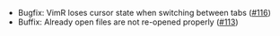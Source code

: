* Bugfix: VimR loses cursor state when switching between tabs ([#116](https://github.com/qvacua/vimr/issues/116))
* Buffix: Already open files are not re-opened properly ([#113](https://github.com/qvacua/vimr/issues/113))